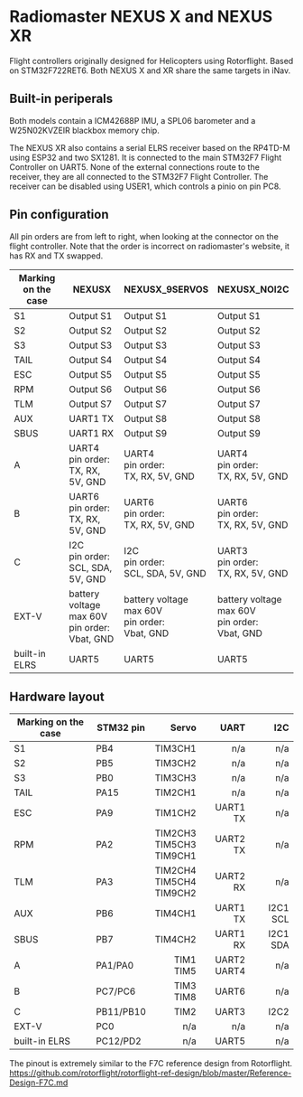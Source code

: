 Radiomaster NEXUS X and NEXUS XR
================================

Flight controllers originally designed for Helicopters using Rotorflight.
Based on STM32F722RET6. Both NEXUS X and XR share the same targets in iNav.

Built-in periperals
-------------------

Both models contain a ICM42688P IMU, a SPL06 barometer and a W25N02KVZEIR blackbox memory chip.

The NEXUS XR also contains a serial ELRS receiver based on the RP4TD-M using ESP32 and two SX1281.
It is connected to the main STM32F7 Flight Controller on UART5.
None of the external connections route to the receiver, they are all connected to the STM32F7 Flight Controller.
The receiver can be disabled using USER1, which controls a pinio on pin PC8.

Pin configuration
-----------------

All pin orders are from left to right, when looking at the connector on the flight controller.
Note that the order is incorrect on radiomaster's website, it has RX and TX swapped.

| Marking on the case | NEXUSX                                                | NEXUSX_9SERVOS                                        | NEXUSX_NOI2C                                          |
|---------------------|-------------------------------------------------------|-------------------------------------------------------|-------------------------------------------------------|
| S1                  | Output S1                                             | Output S1                                             | Output S1                                             |
| S2                  | Output S2                                             | Output S2                                             | Output S2                                             |
| S3                  | Output S3                                             | Output S3                                             | Output S3                                             |
| TAIL                | Output S4                                             | Output S4                                             | Output S4                                             |
| ESC                 | Output S5                                             | Output S5                                             | Output S5                                             |
| RPM                 | Output S6                                             | Output S6                                             | Output S6                                             |
| TLM                 | Output S7                                             | Output S7                                             | Output S7                                             |
| AUX                 | UART1 TX                                              | Output S8                                             | Output S8                                             |
| SBUS                | UART1 RX                                              | Output S9                                             | Output S9                                             |
| A                   | UART4<br>pin order:<br>TX, RX, 5V, GND                | UART4<br>pin order:<br>TX, RX, 5V, GND                | UART4<br>pin order:<br>TX, RX, 5V, GND                |
| B                   | UART6<br>pin order:<br>TX, RX, 5V, GND                | UART6<br>pin order:<br>TX, RX, 5V, GND                | UART6<br>pin order:<br>TX, RX, 5V, GND                |
| C                   | I2C<br>pin order:<br>SCL, SDA, 5V, GND                | I2C<br>pin order:<br>SCL, SDA, 5V, GND                | UART3<br>pin order:<br>TX, RX, 5V, GND                |
| EXT-V               | battery voltage<br>max 60V<br>pin order:<br>Vbat, GND | battery voltage<br>max 60V<br>pin order:<br>Vbat, GND | battery voltage<br>max 60V<br>pin order:<br>Vbat, GND |
| built-in ELRS       | UART5                                                 | UART5                                                 | UART5                                                 |
Hardware layout
---------------


| Marking on the case | STM32 pin |                         Servo |           UART |      I2C |
|---------------------|-----------|------------------------------:|---------------:|---------:|
| S1                  | PB4       |                       TIM3CH1 |            n/a |      n/a |
| S2                  | PB5       |                       TIM3CH2 |            n/a |      n/a |
| S3                  | PB0       |                       TIM3CH3 |            n/a |      n/a |
| TAIL                | PA15      |                       TIM2CH1 |            n/a |      n/a |
| ESC                 | PA9       |                       TIM1CH2 |       UART1 TX |      n/a |
| RPM                 | PA2       | TIM2CH3<br>TIM5CH3<br>TIM9CH1 |       UART2 TX |      n/a |
| TLM                 | PA3       | TIM2CH4<br>TIM5CH4<br>TIM9CH2 |       UART2 RX |      n/a |
| AUX                 | PB6       |                       TIM4CH1 |       UART1 TX | I2C1 SCL |
| SBUS                | PB7       |                       TIM4CH2 |       UART1 RX | I2C1 SDA |
| A                   | PA1/PA0   |                  TIM1<br>TIM5 | UART2<br>UART4 |      n/a |
| B                   | PC7/PC6   |                  TIM3<br>TIM8 |          UART6 |      n/a |
| C                   | PB11/PB10 |                          TIM2 |          UART3 |     I2C2 |
| EXT-V               | PC0       |                           n/a | n/a            | n/a      |
| built-in ELRS       | PC12/PD2  |                           n/a |          UART5 |      n/a |

The pinout is extremely similar to the F7C reference design from Rotorflight.
https://github.com/rotorflight/rotorflight-ref-design/blob/master/Reference-Design-F7C.md